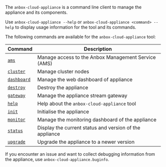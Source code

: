 The `anbox-cloud-appliance` is a command line client to manage the appliance and its components.

Use `anbox-cloud-appliance --help` or `anbox-cloud-appliance <command> --help` to display usage information for the tool and its commands.

The following commands are available for the `anbox-cloud-appliance` tool:

| Command | Description|
|---------|------------|
|[`ams`](tbd)    | Manage access to the Anbox Management Service (AMS)|
|[`cluster`](tbd)| Manage cluster nodes|
|[`dashboard`](tbd)| Manage the web dashboard of appliance|
|[`destroy`](tbd) | Destroy the appliance|
|[`gateway`](tbd) | Manage the appliance stream gateway|
|[`help`](tbd) | Help about the `anbox-cloud-appliance` tool|
|[`init`](tbd)| Initialise the appliance|
|[`monitor`](tbd)| Manage the monitoring dashboard of the appliance|
|[`status`](tbd) | Display the current status and version of the appliance|
|[`upgrade`](tbd) | Upgrade the appliance to a newer version|

If you encounter an issue and want to collect debugging information from the appliance, use `anbox-cloud-appliance.buginfo`.
